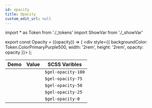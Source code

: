 ```yaml
---
id: opacity
title: Opacity
custom_edit_url: null
---
```


import * as Token from './_tokens'
import ShowVar from './_showVar'

export const Opacity = ({opacity}) => ( <div style={{
    backgroundColor: Token.ColorPrimaryPurple500,
    width: '2rem',
    height: '2rem',
    opacity: opacity
  }}></div> );

| Demo | Value | SCSS Varibles 
|---|---|---|
| <Opacity opacity={Token.Opacity10} /> | <ShowVar code={Token.Opacity100} /> | `$gel-opacity-100`
| <Opacity opacity={Token.Opacity75} /> | <ShowVar code={Token.Opacity75} /> | `$gel-opacity-75`
| <Opacity opacity={Token.Opacity50} /> | <ShowVar code={Token.Opacity50} /> | `$gel-opacity-50`
| <Opacity opacity={Token.Opacity25} /> | <ShowVar code={Token.Opacity25} /> | `$gel-opacity-25`
| <Opacity opacity={Token.Opacity0} /> | <ShowVar code={Token.Opacity0} /> | `$gel-opacity-0`